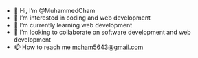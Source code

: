 - 👋 Hi, I’m @MuhammedCham
- 👀 I’m interested in coding and web development
- 🌱 I’m currently learning web development
- 💞️ I’m looking to collaborate on software development and web development
- 📫 How to reach me mcham5643@gmail.com

<!---
MuhammedCham/MuhammedCham is a ✨ special ✨ repository because its `README.md` (this file) appears on your GitHub profile.
You can click the Preview link to take a look at your changes.
--->
